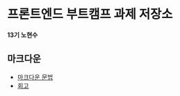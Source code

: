 # 프론트엔드 부트캠프 과제 저장소

**13기 노현수**

## 마크다운

- [마크다운 문법](./src/md/markdown.md)
- [회고](./src/md/retrospect.md)
